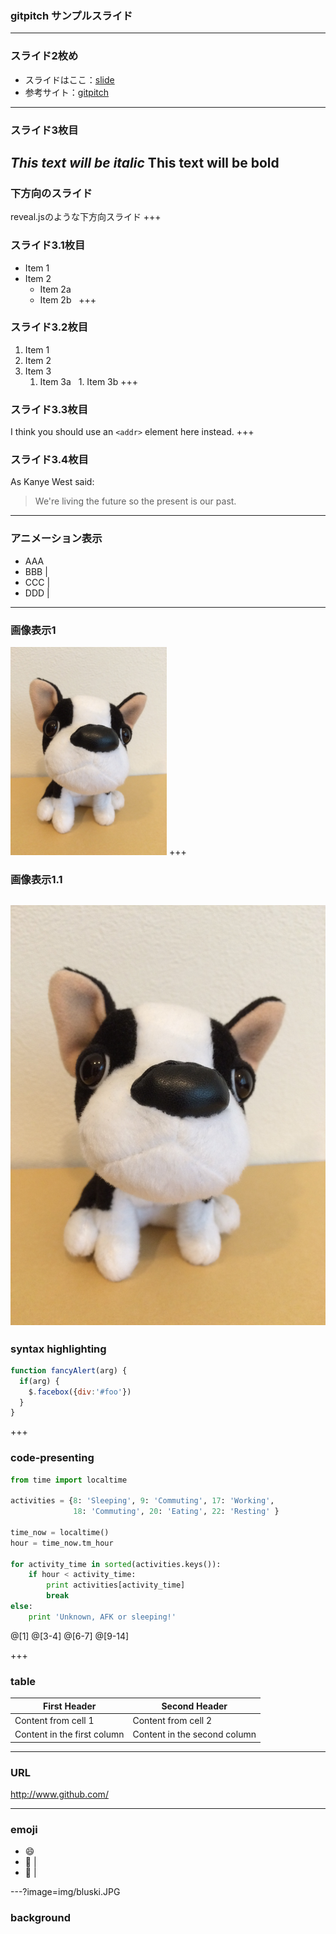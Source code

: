 ### gitpitch サンプルスライド

---

### スライド2枚め

* スライドはここ：[slide](https://gitpitch.com/Algo1970/gitpitch#)  
* 参考サイト：[gitpitch](http://paiza.hatenablog.com/entry/2017/06/22/GitHub%E3%81%A0%E3%81%91%E3%81%A7%E8%B6%85%E9%AB%98%E6%A9%9F%E8%83%BD%E3%81%AA%E3%82%B9%E3%83%A9%E3%82%A4%E3%83%89%E8%B3%87%E6%96%99%E3%81%8C%E4%BD%9C%E3%82%8C%E3%82%8B%E3%80%8CGitPitch%E3%80%8D%E3%81%AE)
---

### スライド3枚目
*This text will be italic*
**This text will be bold**
---

### 下方向のスライド
reveal.jsのような下方向スライド
+++

### スライド3.1枚目

* Item 1
* Item 2
  * Item 2a
  * Item 2b
  
+++

### スライド3.2枚目
1. Item 1
1. Item 2
1. Item 3
   1. Item 3a
   1. Item 3b
+++

### スライド3.3枚目
I think you should use an
`<addr>` element here instead.
+++

### スライド3.4枚目
As Kanye West said:

> We're living the future so
> the present is our past.
---

### アニメーション表示
- AAA
- BBB |
- CCC |
- DDD |
---

### 画像表示1
<img src="/img/dog.JPG" title="dog" width="250">
+++

### 画像表示1.1
![dog](/img/dog.JPG)
---

### syntax highlighting
```javascript
function fancyAlert(arg) {
  if(arg) {
    $.facebox({div:'#foo'})
  }
}
```
+++

### code-presenting
```python
from time import localtime

activities = {8: 'Sleeping', 9: 'Commuting', 17: 'Working',
              18: 'Commuting', 20: 'Eating', 22: 'Resting' }

time_now = localtime()
hour = time_now.tm_hour

for activity_time in sorted(activities.keys()):
    if hour < activity_time:
        print activities[activity_time]
        break
else:
    print 'Unknown, AFK or sleeping!'
```

@[1]
@[3-4]
@[6-7]
@[9-14]

+++

### table

First Header | Second Header
------------ | -------------
Content from cell 1 | Content from cell 2
Content in the first column | Content in the second column
---

### URL

http://www.github.com/

---

### emoji

* :smile: 
* :muscle: |
* :muscle: |

---?image=img/bluski.JPG
### background



